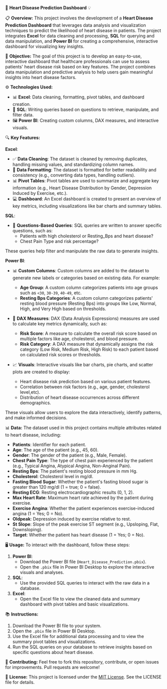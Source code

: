 💖 **Heart Disease Prediction Dashboard** 💡

📋 **Overview:**
This project involves the development of a **Heart Disease Prediction Dashboard** that leverages data analysis and visualization techniques to predict the likelihood of heart disease in patients. The project integrates **Excel** for data cleaning and processing, **SQL** for querying and data manipulation, and **Power BI** for creating a comprehensive, interactive dashboard for visualizing key insights.

🎯 **Objective:**
The goal of this project is to develop an easy-to-use, interactive dashboard that healthcare professionals can use to assess patients' heart disease risk based on key features. The project combines data manipulation and predictive analysis to help users gain meaningful insights into heart disease factors.

⚙️ **Technologies Used:**
- 📊 **Excel**: Data cleaning, formatting, pivot tables, and dashboard creation.
- 💾 **SQL**: Writing queries based on questions to retrieve, manipulate, and filter data.
- 🖼️ **Power BI**: Creating custom columns, DAX measures, and interactive visuals.

🔍 **Key Features:**

**Excel**:
- ✅ **Data Cleaning**: The dataset is cleaned by removing duplicates, handling missing values, and standardizing column names.
- 🎨 **Data Formatting**: The dataset is formatted for better readability and consistency (e.g., converting data types, handling outliers).
- 📊 **Pivot Tables**: Pivot tables are used to summarize and aggregate key information (e.g., Heart Disease Distribution by Gender, Depression Induced by Exercise, etc.).
- 💻 **Dashboard**: An Excel dashboard is created to present an overview of key metrics, including visualizations like bar charts and summary tables.

**SQL**:
- 📝 **Questions-Based Queries**: SQL queries are written to answer specific questions, such as:
  - Patients with high cholesterol or Resting_Bps and heart disease?
  - Chest Pain Type and risk percentage?
  
These queries help filter and manipulate the raw data to generate insights.

**Power BI**:
- 📊 **Custom Columns**: Custom columns are added to the dataset to generate new labels or categories based on existing data. For example:
  - **Age Group**: A custom column categorizes patients into age groups such as `<30`, `30-39`, `40-49`, etc.
  - **Resting Bps Categories**: A custom column categorizes patients' resting blood pressure (Resting Bps) into groups like Low, Normal, High, and Very High based on thresholds.

- 📐 **DAX Measures**: DAX (Data Analysis Expressions) measures are used to calculate key metrics dynamically, such as:
  - **Risk Score**: A measure to calculate the overall risk score based on multiple factors like age, cholesterol, and blood pressure.
  - **Risk Category**: A DAX measure that dynamically assigns the risk category (Low Risk, Medium Risk, High Risk) to each patient based on calculated risk scores or thresholds.

- 📈 **Visuals**: Interactive visuals like bar charts, pie charts, and scatter plots are created to display:
  - Heart disease risk prediction based on various patient features.
  - Correlation between risk factors (e.g., age, gender, cholesterol level,etc).
  - Distribution of heart disease occurrences across different demographics.
  
These visuals allow users to explore the data interactively, identify patterns, and make informed decisions.

📊 **Data:**
The dataset used in this project contains multiple attributes related to heart disease, including:

- **Patients**: Identifier for each patient.
- **Age**: The age of the patient (e.g., 45, 60).
- **Gender**: The gender of the patient (e.g., Male, Female).
- **Chest Pain Type**: The type of chest pain experienced by the patient (e.g., Typical Angina, Atypical Angina, Non-Anginal Pain).
- **Resting Bps**: The patient's resting blood pressure in mm Hg.
- **Cholesterol**: Cholesterol level in mg/dl.
- **Fasting Blood Sugar**: Whether the patient's fasting blood sugar is greater than 120 mg/dl (1 = true; 0 = false).
- **Resting ECG**: Resting electrocardiographic results (0, 1, 2).
- **Max Heart Rate**: Maximum heart rate achieved by the patient during exercise.
- **Exercise Angina**: Whether the patient experiences exercise-induced angina (1 = Yes; 0 = No).
- **Oldpeak**: Depression induced by exercise relative to rest.
- **St Slope**: Slope of the peak exercise ST segment (e.g., Upsloping, Flat, Downsloping).
- **Target**: Whether the patient has heart disease (1 = Yes; 0 = No).

🖥️ **Usage:**
To interact with the dashboard, follow these steps:
1. **Power BI**:
   - Download the Power BI file (`Heart_Disease_Prediction.pbix`).
   - Open the `.pbix` file in Power BI Desktop to explore the interactive visuals and analyses.
2. **SQL**:
   - Use the provided SQL queries to interact with the raw data in a database.
3. **Excel**:
   - Open the Excel file to view the cleaned data and summary dashboard with pivot tables and basic visualizations.

📚 **Instructions:**
1. Download the Power BI file to your system.
2. Open the `.pbix` file in Power BI Desktop.
3. Use the Excel file for additional data processing and to view the summary pivot tables and visualizations.
4. Run the SQL queries on your database to retrieve insights based on specific questions about heart disease.

🤝 **Contributing:**
Feel free to fork this repository, contribute, or open issues for improvements. Pull requests are welcome!

📜 **License:**
This project is licensed under the [MIT License](./LICENSE). See the LICENSE file for details.

